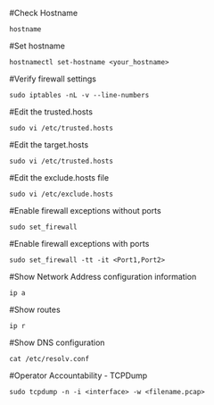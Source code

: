 #Check Hostname

`hostname`

#Set hostname

`hostnamectl set-hostname <your_hostname>`

#Verify firewall settings

`sudo iptables -nL -v --line-numbers`

#Edit the trusted.hosts

`sudo vi /etc/trusted.hosts`

#Edit the target.hosts

`sudo vi /etc/trusted.hosts`

#Edit the exclude.hosts file

`sudo vi /etc/exclude.hosts`

#Enable firewall exceptions without ports

`sudo set_firewall`

#Enable firewall exceptions with ports

`sudo set_firewall -tt -it <Port1,Port2>`

#Show Network Address configuration information

`ip a`

#Show routes

`ip r`

#Show DNS configuration

`cat /etc/resolv.conf`

#Operator Accountability - TCPDump

`sudo tcpdump -n -i <interface> -w <filename.pcap>`
